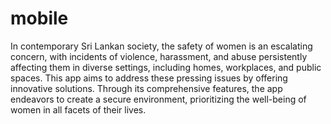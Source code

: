 # mobile
In contemporary Sri Lankan society, the safety of women is an escalating concern, with incidents of violence, harassment, and abuse persistently affecting them in diverse settings, including homes, workplaces, and public spaces. This app aims to address these pressing issues by offering innovative solutions. Through its comprehensive features, the app endeavors to create a secure environment, prioritizing the well-being of women in all facets of their lives.

